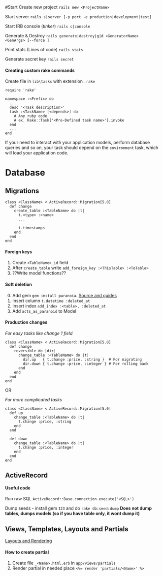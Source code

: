 #Start
Create new project
```rails new <ProjectName>```

Start server 
```rails s|server [-p port -e production|development|test]```

Start IRB console (*tinker*)
```rails c|console```

Generate & Destroy
```rails generate|destroy|g|d <GeneratorName> <GenArgs> [--force ]```

Print stats (Lines of code)
```rails stats```

Generate secret key
```rails secret```

#### Creating custom rake commands
Create file in ```lib\tasks``` with extension ```.rake```
```
require 'rake'
 
namespace :<Prefix> do
  ...
  desc '<Task description>'
  task :<TaskName> [<depends>] do
    # Any ruby code
    # ex. Rake::Task['<Pre-Defined task name>'].invoke
  end
  ...
end

```
If your need to interact with your application models, perform database queries and so on, your task should depend on the ```environment``` task, which will load your application code.

# Database
## Migrations
    class <ClassName> < ActiveRecord::Migration[5.0]
      def change
        create_table :<TableName> do |t|
          t.<type> :<name>
          ...
          
          t.timestamps
        end
      end
    end
    
#### Foreign keys
1. Create `<TableName>_id` field
2. After `create_table` write `add_foreign_key :<ThisTable> :<ToTable>`
3. ??Write model functions??
 
#### Soft deletion
0. Add gem `gem install paranoia`. [Source and guides](https://github.com/rubysherpas/paranoia)
1. Insert column `t.datetime :deleted_at`
2. Insert index `add_index :<table>, :deleted_at`
2. Add `acts_as_paranoid` to Model
 
#### Production changes
*For easy tasks like change 1 field*
```
class <ClassName> < ActiveRecord::Migration[5.0]
  def change
    reversible do |dir|
      change_table :<TableName> do |t|
        dir.up   { t.change :price, :string }  # For migrating
        dir.down { t.change :price, :integer } # For rolling back
      end
    end
  end
end  
```
OR

*For more complicated tasks*
```
class <ClassName> < ActiveRecord::Migration[5.0]
  def up
    change_table :<TableName> do |t|
      t.change :price, :string
    end
  end
 
  def down
    change_table :<TableName> do |t|
      t.change :price, :integer
    end
  end
end
```

## ActiveRecord
#### Useful code
Run raw SQL `ActiveRecord::Base.connection.execute('<SQL>')`

Dump seeds - install gem `123` and do `rake db:seed:dump`
**Does not dump tables, dumps models (so if you have table only, it wont dump it)**


## Views, Templates, Layouts and Partials
[Layouts and Rendering](http://guides.rubyonrails.org/layouts_and_rendering.html)

#### How to create partial
1. Create file `_<Name>.html.erb` in `app/views/partials`
2. Render partial in needed place `<%= render 'partials/<Name>' %>`

 